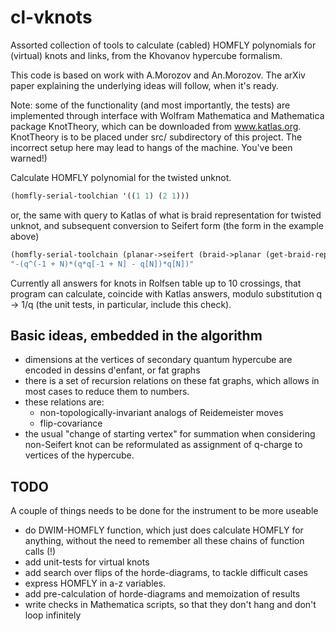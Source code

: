 cl-vknots
=========

Assorted collection of tools to calculate (cabled) HOMFLY polynomials for (virtual) knots
and links, from the Khovanov hypercube formalism.

This code is based on  work with A.Morozov and An.Morozov. The arXiv paper explaining
the underlying ideas will follow, when it's ready.

Note: some of the functionality (and most importantly, the tests) are implemented through
interface with Wolfram Mathematica and Mathematica package KnotTheory, which can be
downloaded from www.katlas.org. KnotTheory is to be placed under src/ subdirectory of this project.
The incorrect setup here may lead to hangs of the machine. You've been warned!)

Calculate HOMFLY polynomial for the twisted unknot.
```lisp
(homfly-serial-toolchian '((1 1) (2 1)))
```

or, the same with query to Katlas of what is braid representation for twisted unknot,
and subsequent conversion to Seifert form (the form in the example above)
```lisp
(homfly-serial-toolchain (planar->seifert (braid->planar (get-braid-rep1 (wm-torus-knot 1 2)))))
"-(q^(-1 + N)*(q*q[-1 + N] - q[N])*q[N])"			 
```

Currently all answers for knots in Rolfsen table up to 10 crossings, that program can calculate,
coincide with Katlas answers, modulo substitution q -> 1/q (the unit tests, in particular, include this check).


Basic ideas, embedded in the algorithm
--------------------------------------

  * dimensions at the vertices of secondary quantum hypercube are encoded in dessins d'enfant,
    or fat graphs
  * there is a set of recursion relations on these fat graphs, which allows in most cases
    to reduce them to numbers.
  * these relations are:
    * non-topologically-invariant analogs of Reidemeister moves
    * flip-covariance
  * the usual "change of starting vertex" for summation when considering non-Seifert knot
    can be reformulated as assignment of q-charge to vertices of the hypercube.


TODO
----

  A couple of things needs to be done for the instrument to be more useable

  * do DWIM-HOMFLY function, which just does calculate HOMFLY for anything,
    without the need to remember all these chains of function calls (!)
  * add unit-tests for virtual knots
  * add search over flips of the horde-diagrams, to tackle difficult cases
  * express HOMFLY in a-z variables.
  * add pre-calculation of horde-diagrams and memoization of results
  * write checks in Mathematica scripts, so that they don't hang and don't loop infinitely